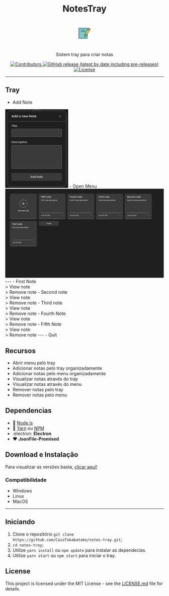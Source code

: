 <h1 align="center">NotesTray</h1>
<div align="center">

<br>
  <img src="assets/logo.png" alt="my-projects-tray" width="50">
<br>
<br>

</div>

<p align="center">Sistem tray para criar notas</p>

<p align="center">
  <a href="https://github.com/CaioTakabatake/notes-tray/graphs/contributors">
    <img src="https://img.shields.io/github/contributors/CaioTakabatake/notes-tray?color=" alt="Contributors">
  </a>
  <a href="https://github.com/CaioTakabatake/notes-tray/releases">
    <img alt="GitHub release (latest by date including pre-releases)" src="https://img.shields.io/github/v/release/CaioTakabatake/notes-tray?include_prereleases&label=latest">
  </a>
  <a href="https://opensource.org/licenses/MIT">
    <img src="https://img.shields.io/github/license/CaioTakabatake/notes-tray?logo=mit" alt="License">
  </a>

</p>
<hr>

## Tray
- Add Note<br>
<img src="preview/add-note.png" width="200px">
- Open Menu<br>
<img src="preview/menu.png" width="600px">
---
- First Note<br> > View note<br> > Remove note
- Second note<br> > View note<br> > Remove note
- Third note<br> > View note<br> > Remove note
- Fourth Note<br> > View note<br> > Remove note
- Fifth Note<br> > View note<br> > Remove note
---
- Quit



## Recursos
- Abrir menu pelo tray
- Adicionar notas pelo tray organizadamente
- Adicionar notas pelo menu organizadamente
- Visualizar notas através do tray
- Visualizar notas através do menu
- Remover notas pelo tray
- Remover notas pelo menu

## Dependencias

- :green_heart: [Node.js](https://nodejs.org/en/)
- :blue_heart: [Yarn](https://yarnpkg.com/pt-BR/docs/install) ou [NPM](https://nodejs.org/en/)
- :electron: **Electron**
- :heart: **JsonFile-Promised**

## Download e Instalação

Para visualizar as versões basta, [clicar aqui!](https://github.com/CaioTakabatake/notes-tray/releases)

### Compatibilidade
- Windows
- Linux
- MacOS

---

## Iniciando

1. Clone o repositório `git clone https://github.com/CaioTakabatake/notes-tray.git`;
2. `cd notes-tray`;
3. Utilize `yarn install` ou `npm update` para instalar as dependecias.
4. Utilize `yarn start` ou `npm start` para iniciar o tray.

## License

This project is licensed under the MIT License - see the [LICENSE.md](LICENSE.md) file for details.